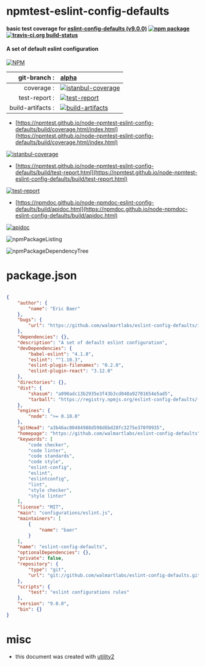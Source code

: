 # npmtest-eslint-config-defaults

#### basic test coverage for  [eslint-config-defaults (v9.0.0)](https://github.com/walmartlabs/eslint-config-defaults)  [![npm package](https://img.shields.io/npm/v/npmtest-eslint-config-defaults.svg?style=flat-square)](https://www.npmjs.org/package/npmtest-eslint-config-defaults) [![travis-ci.org build-status](https://api.travis-ci.org/npmtest/node-npmtest-eslint-config-defaults.svg)](https://travis-ci.org/npmtest/node-npmtest-eslint-config-defaults)

#### A set of default eslint configuration

[![NPM](https://nodei.co/npm/eslint-config-defaults.png?downloads=true&downloadRank=true&stars=true)](https://www.npmjs.com/package/eslint-config-defaults)

| git-branch : | [alpha](https://github.com/npmtest/node-npmtest-eslint-config-defaults/tree/alpha)|
|--:|:--|
| coverage : | [![istanbul-coverage](https://npmtest.github.io/node-npmtest-eslint-config-defaults/build/coverage.badge.svg)](https://npmtest.github.io/node-npmtest-eslint-config-defaults/build/coverage.html/index.html)|
| test-report : | [![test-report](https://npmtest.github.io/node-npmtest-eslint-config-defaults/build/test-report.badge.svg)](https://npmtest.github.io/node-npmtest-eslint-config-defaults/build/test-report.html)|
| build-artifacts : | [![build-artifacts](https://npmtest.github.io/node-npmtest-eslint-config-defaults/glyphicons_144_folder_open.png)](https://github.com/npmtest/node-npmtest-eslint-config-defaults/tree/gh-pages/build)|

- [https://npmtest.github.io/node-npmtest-eslint-config-defaults/build/coverage.html/index.html](https://npmtest.github.io/node-npmtest-eslint-config-defaults/build/coverage.html/index.html)

[![istanbul-coverage](https://npmtest.github.io/node-npmtest-eslint-config-defaults/build/screenCapture.buildCi.browser.%252Ftmp%252Fbuild%252Fcoverage.lib.html.png)](https://npmtest.github.io/node-npmtest-eslint-config-defaults/build/coverage.html/index.html)

- [https://npmtest.github.io/node-npmtest-eslint-config-defaults/build/test-report.html](https://npmtest.github.io/node-npmtest-eslint-config-defaults/build/test-report.html)

[![test-report](https://npmtest.github.io/node-npmtest-eslint-config-defaults/build/screenCapture.buildCi.browser.%252Ftmp%252Fbuild%252Ftest-report.html.png)](https://npmtest.github.io/node-npmtest-eslint-config-defaults/build/test-report.html)

- [https://npmdoc.github.io/node-npmdoc-eslint-config-defaults/build/apidoc.html](https://npmdoc.github.io/node-npmdoc-eslint-config-defaults/build/apidoc.html)

[![apidoc](https://npmdoc.github.io/node-npmdoc-eslint-config-defaults/build/screenCapture.buildCi.browser.%252Ftmp%252Fbuild%252Fapidoc.html.png)](https://npmdoc.github.io/node-npmdoc-eslint-config-defaults/build/apidoc.html)

![npmPackageListing](https://npmtest.github.io/node-npmtest-eslint-config-defaults/build/screenCapture.npmPackageListing.svg)

![npmPackageDependencyTree](https://npmtest.github.io/node-npmtest-eslint-config-defaults/build/screenCapture.npmPackageDependencyTree.svg)



# package.json

```json

{
    "author": {
        "name": "Eric Baer"
    },
    "bugs": {
        "url": "https://github.com/walmartlabs/eslint-config-defaults/issues"
    },
    "dependencies": {},
    "description": "A set of default eslint configuration",
    "devDependencies": {
        "babel-eslint": "4.1.8",
        "eslint": "^1.10.3",
        "eslint-plugin-filenames": "0.2.0",
        "eslint-plugin-react": "3.12.0"
    },
    "directories": {},
    "dist": {
        "shasum": "a090adc13b2935e3f43b3cd048a92701654e5ad5",
        "tarball": "https://registry.npmjs.org/eslint-config-defaults/-/eslint-config-defaults-9.0.0.tgz"
    },
    "engines": {
        "node": ">= 0.10.0"
    },
    "gitHead": "a3b46ac00484988d598d6bd28fc3275e370f0935",
    "homepage": "https://github.com/walmartlabs/eslint-config-defaults",
    "keywords": [
        "code checker",
        "code linter",
        "code standards",
        "code style",
        "eslint-config",
        "eslint",
        "eslintconfig",
        "lint",
        "style checker",
        "style linter"
    ],
    "license": "MIT",
    "main": "configurations/eslint.js",
    "maintainers": [
        {
            "name": "baer"
        }
    ],
    "name": "eslint-config-defaults",
    "optionalDependencies": {},
    "private": false,
    "repository": {
        "type": "git",
        "url": "git://github.com/walmartlabs/eslint-config-defaults.git"
    },
    "scripts": {
        "test": "eslint configurations rules"
    },
    "version": "9.0.0",
    "bin": {}
}
```



# misc
- this document was created with [utility2](https://github.com/kaizhu256/node-utility2)
